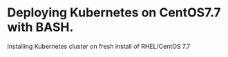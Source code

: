 # Deploying Kubernetes on CentOS7.7 with BASH.
Installing Kubernetes cluster on fresh install of RHEL/CentOS 7.7
